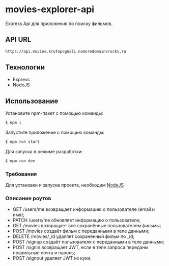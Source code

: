 # movies-explorer-api

Express Api для приложения по поиску фильмов.

## API URL

```sh
https://api.movies.krutopognali.nomoredomainsrocks.ru
```

## Технологии

- Express
- NodeJS

## Использование

Установите npm-пакет с помощью команды:

```sh
$ npm i
```

Запустите приложение с помощью команды:

```sh
$ npm run start
```

Для запуска в режиме разработки:

```sh
$ npm run dev
```

### Требования

Для установки и запуска проекта, необходим [NodeJS](https://nodejs.org/)

### Описание роутов

- GET /users/me возвращает информацию о пользователе (email и имя);
- PATCH /users/me обновляет информацию о пользователе;
- GET /movies возвращает все сохранённые пользователем фильмы;
- POST /movies создаёт фильм с переданными в теле данными;
- DELETE /movies/\_id удаляет сохранённый фильм по \_id;
- POST /signup создаёт пользователя с переданными в теле данными;
- POST /signin возвращает JWT, если в теле запроса переданы правильные почта и пароль;
- POST /signout удаляет JWT из куки.
